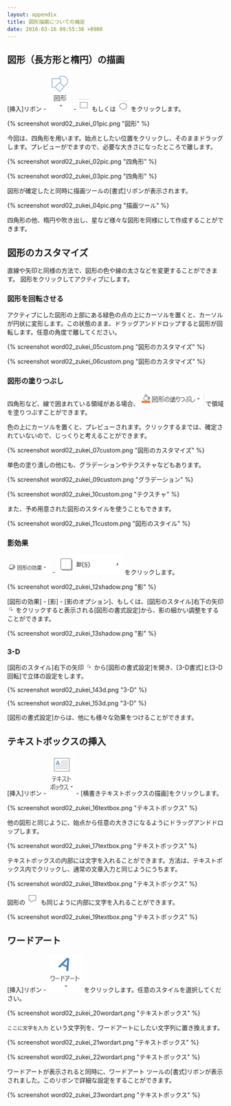 ```yaml
---
layout: appendix
title: 図形描画についての補足
date: 2016-03-16 09:55:38 +0900
---
```



図形（長方形と楕円）の描画
--------------------------

[挿入]リボン - ![図形](pic/word_figure.png) - ![四角形](pic/word_square.png) もしくは ![楕円](pic/word_oval.png) をクリックします。

{% screenshot word02_zukei_01pic.png "図形" %}

今回は、四角形を用います。始点としたい位置をクリックし、そのままドラッグします。プレビューがでますので、必要な大きさになったところで離します。

{% screenshot word02_zukei_02pic.png "四角形" %}

{% screenshot word02_zukei_03pic.png "四角形" %}

図形が確定したと同時に描画ツールの[書式]リボンが表示されます。

{% screenshot word02_zukei_04pic.png "描画ツール" %}

四角形の他、楕円や吹き出し、星など様々な図形を同様にして作成することができます。


図形のカスタマイズ
------------------

直線や矢印と同様の方法で、図形の色や線の太さなどを変更することができます。
図形をクリックしてアクティブにします。

### 図形を回転させる

アクティブにした図形の上部にある緑色の点の上にカーソルを置くと、カーソルが円状に変形します。この状態のまま、ドラッグアンドドロップすると図形が回転します。任意の角度で離してください。

{% screenshot word02_zukei_05custom.png "図形のカスタマイズ" %}

{% screenshot word02_zukei_06custom.png "図形のカスタマイズ" %}

### 図形の塗りつぶし

四角形など、線で囲まれている領域がある場合、![図形の塗りつぶし](pic/word_paint.png) で領域を塗りつぶすことができます。

色の上にカーソルを置くと、プレビューされます。クリックするまでは、確定されていないので、じっくりと考えることができます。

{% screenshot word02_zukei_07custom.png "図形のカスタマイズ" %}

単色の塗り潰しの他にも、グラデーションやテクスチャなどもあります。

{% screenshot word02_zukei_09custom.png "グラデーション" %}

{% screenshot word02_zukei_10custom.png "テクスチャ" %}

また、予め用意された図形のスタイルを使うこともできます。

{% screenshot word02_zukei_11custom.png "図形のスタイル" %}

### 影効果

![図形の効果](pic/word_figure_effect.png) - ![影](pic/word_shadow.png) をクリックします。

{% screenshot word02_zukei_12shadow.png "影" %}

[図形の効果] - [影] - [影のオプション]、もしくは、[図形のスタイル]右下の矢印 ![](pic/word_details.png) をクリックすると表示される[図形の書式設定]から、影の細かい調整をすることができます。

{% screenshot word02_zukei_13shadow.png "影" %}

### 3-D

[図形のスタイル]右下の矢印 ![](pic/word_details.png) から[図形の書式設定]を開き、[3-D書式]と[3-D 回転]で立体の設定をします。

{% screenshot word02_zukei_143d.png "3-D" %}

{% screenshot word02_zukei_153d.png "3-D" %}

[図形の書式設定]からは、他にも様々な効果をつけることができます。


テキストボックスの挿入
----------------------

[挿入]リボン - ![テキストボックス](pic/word_textbox.png) - [横書きテキストボックスの描画]をクリックします。

{% screenshot word02_zukei_16textbox.png "テキストボックス" %}

他の図形と同じように、始点から任意の大きさになるようにドラッグアンドドロップします。

{% screenshot word02_zukei_17textbox.png "テキストボックス" %}

テキストボックスの内部には文字を入れることができます。方法は、テキストボックス内でクリックし、通常の文章入力と同じようにうちます。

{% screenshot word02_zukei_18textbox.png "テキストボックス" %}

図形の ![吹き出し](pic/word_hukidasi.png) も同じように内部に文字を入れることができます。

{% screenshot word02_zukei_19textbox.png "テキストボックス" %}


ワードアート
------------

[挿入]リボン - ![ワードアート](pic/word_wordart.png) をクリックします。任意のスタイルを選択してください。

{% screenshot word02_zukei_20wordart.png "テキストボックス" %}

`ここに文字を入力` という文字列を、ワードアートにしたい文字列に置き換えます。

{% screenshot word02_zukei_21wordart.png "テキストボックス" %}

{% screenshot word02_zukei_22wordart.png "テキストボックス" %}

ワードアートが表示されると同時に、ワードアート
ツールの[書式]リボンが表示されました。このリボンで詳細な設定をすることができます。

{% screenshot word02_zukei_23wordart.png "テキストボックス" %}

